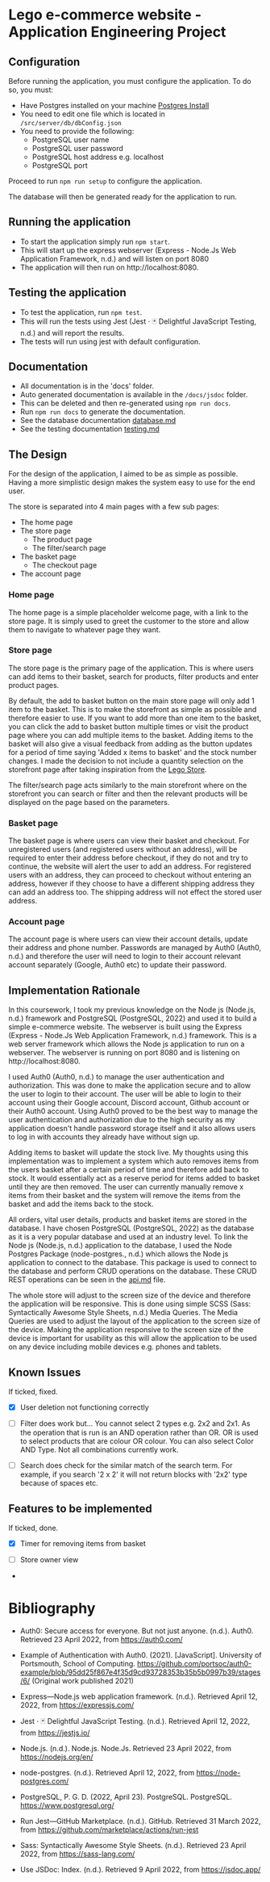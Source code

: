 # Lego e-commerce website - Application Engineering Project
## Configuration

Before running the application, you must configure the application.
To do so, you must:
- Have Postgres installed on your machine [Postgres Install](https://www.postgresql.org/download/)
- You need to edit one file which is located in `/src/server/db/dbConfig.json`
- You need to provide the following:
  - PostgreSQL user name
  - PostgreSQL user password
  - PostgreSQL host address e.g. localhost
  - PostgreSQL port

Proceed to run `npm run setup` to configure the application.

The database will then be generated ready for the application to run.

## Running the application

- To start the application simply run `npm start`.
- This will start up the express webserver (Express - Node.Js Web Application Framework, n.d.) and will listen on port 8080
- The application will then run on http://localhost:8080.

## Testing the application

  - To test the application, run `npm test`.
  - This will run the tests using Jest (Jest · 🃏 Delightful JavaScript Testing, n.d.) and will report the results.
  - The tests will run using jest with default configuration.

## Documentation

  - All documentation is in the 'docs' folder.
  - Auto generated documentation is available in the `/docs/jsdoc` folder.
  - This can be deleted and then re-generated using `npm run docs`.
  - Run `npm run docs` to generate the documentation.
  - See the database documentation [database.md](docs/database.md)
  - See the testing documentation [testing.md](docs/testing.md)
  

## The Design

For the design of the application, I aimed to be as simple as possible. Having a more simplistic design makes the system easy to use for the end user.

The store is separated into 4 main pages with a few sub pages:
- The home page
- The store page
  - The product page
  - The filter/search page
- The basket page
  - The checkout page
- The account page

### Home page

The home page is a simple placeholder welcome page, with a link to the store page. It is simply used to greet the customer to the store and allow them to navigate to whatever page they want.

### Store page

The store page is the primary page of the application. This is where users can add items to their basket, search for products, filter products and enter product pages.

By default, the add to basket button on the main store page will only add 1 item to the basket. This is to make the storefront as simple as possible and therefore easier to use. If you want to add more than one item to the basket, you can click the add to basket button multiple times or visit the product page where you can add multiple items to the basket. Adding items to the basket will also give a visual feedback from adding as the button updates for a period of time saying 'Added x items to basket' and the stock number changes. I made the decision to not include a quantity selection on the storefront page after taking inspiration from the [Lego Store](https://www.lego.com/en-GB/store). 

The filter/search page acts similarly to the main storefront where on the storefront you can search or filter and then the relevant products will be displayed on the page based on the parameters.

### Basket page

The basket page is where users can view their basket and checkout. For unregistered users (and registered users without an address), will be required to enter their address before checkout, if they do not and try to continue, the website will alert the user to add an address. For registered users with an address, they can proceed to checkout without entering an address, however if they choose to have a different shipping address they can add an address too. The shipping address will not effect the stored user address.

### Account page

The account page is where users can view their account details, update their address and phone number. Passwords are managed by Auth0 (Auth0, n.d.) and therefore the user will need to login to their account relevant account separately (Google, Auth0 etc) to update their password.

## Implementation Rationale

In this coursework, I took my previous knowledge on the Node js (Node.js, n.d.) framework and PostgreSQL (PostgreSQL, 2022) and used it to build a simple e-commerce website. The webserver is built using the Express (Express - Node.Js Web Application Framework, n.d.) framework. This is a web server framework which allows the Node js application to run on a webserver. The webserver is running on port 8080 and is listening on http://localhost:8080. 

I used Auth0 (Auth0, n.d.) to manage the user authentication and authorization. This was done to make the application secure and to allow the user to login to their account. The user will be able to login to their account using their Google account, Discord account, Github account or their Auth0 account. Using Auth0 proved to be the best way to manage the user authentication and authorization due to the high security as my application doesn't handle password storage itself and it also allows users to log in with accounts they already have without sign up.

Adding items to basket will update the stock live. My thoughts using this implementation was to implement a system which auto removes items from the users basket after a certain period of time and therefore add back to stock. It would essentially act as a reserve period for items added to basket until they are then removed. The user can currently manually remove x items from their basket and the system will remove the items from the basket and add the items back to the stock. 

All orders, vital user details, products and basket items are stored in the database. I have chosen PostgreSQL (PostgreSQL, 2022) as the database as it is a very popular database and used at an industry level. To link the Node js (Node.js, n.d.) application to the database, I used the Node Postgres Package (node-postgres., n.d.) which allows the Node js application to connect to the database. This package is used to connect to the database and perform CRUD operations on the database. These CRUD REST operations can be seen in the [api.md](docs/api.md) file.

The whole store will adjust to the screen size of the device and therefore the application will be responsive. This is done using simple SCSS (Sass: Syntactically Awesome Style Sheets, n.d.) Media Queries. The Media Queries are used to adjust the layout of the application to the screen size of the device. Making the application responsive to the screen size of the device is important for usability as this will allow the application to be used on any device including mobile devices e.g. phones and tablets.


## Known Issues

If ticked, fixed.

- [x] User deletion not functioning correctly

- [ ] Filter does work but... You cannot select 2 types e.g. 2x2 and 2x1. As the operation that is run is an AND operation rather than OR. OR is used to select products that are colour OR colour. You can also select Color AND Type. Not all combinations currently work.

- [ ] Search does check for the similar match of the search term. For example, if you search '2 x 2' it will not return blocks with '2x2' type because of spaces etc. 

## Features to be implemented

If ticked, done.

- [x] Timer for removing items from basket

- [ ] Store owner view

- 

# Bibliography

- Auth0: Secure access for everyone. But not just anyone. (n.d.). Auth0. Retrieved 23 April 2022, from https://auth0.com/

- Example of Authentication with Auth0. (2021). [JavaScript]. University of Portsmouth, School of Computing. https://github.com/portsoc/auth0-example/blob/95dd25f867e4f35d9cd93728353b35b5b0997b39/stages/6/ (Original work published 2021)

- Express—Node.js web application framework. (n.d.). Retrieved April 12, 2022, from https://expressjs.com/

- Jest · 🃏 Delightful JavaScript Testing. (n.d.). Retrieved April 12, 2022, from https://jestjs.io/

- Node.js. (n.d.). Node.js. Node.Js. Retrieved 23 April 2022, from https://nodejs.org/en/

- node-postgres. (n.d.). Retrieved April 12, 2022, from https://node-postgres.com/

- PostgreSQL, P. G. D. (2022, April 23). PostgreSQL. PostgreSQL. https://www.postgresql.org/

- Run Jest—GitHub Marketplace. (n.d.). GitHub. Retrieved 31 March 2022, from https://github.com/marketplace/actions/run-jest

- Sass: Syntactically Awesome Style Sheets. (n.d.). Retrieved 23 April 2022, from https://sass-lang.com/

- Use JSDoc: Index. (n.d.). Retrieved 9 April 2022, from https://jsdoc.app/
